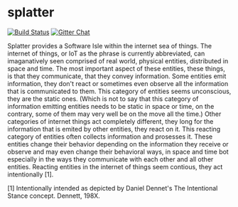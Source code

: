 # splatter

[![Build Status](https://travis-ci.org/nmcb/splatter.svg?branch=master)](https://travis-ci.org/nmcb/splatter)
[![Gitter Chat](https://badges.gitter.im/Join%20Chat.svg)](https://gitter.im/nmcb/splatter?utm_source=badge&utm_medium=badge&utm_campaign=pr-badge&utm_content=badge)

Splatter provides a Software Isle within the internet sea of things.  The internet of things, or IoT as the phrase is currently abbreviated, can imaganatively seen comprised of real world, physical entities, distributed in space and time.  The most important aspect of these entities, these things, is that they communicate, that they convey information.  Some entities emit information, they don't react or sometimes even observe all the information that is communicated to them.  This category of entities seems unconscious, they are the static ones.  (Which is not to say that this category of information emitting entities needs to be static in space or time, on the contrary, some of them may very well be on the move all the time.)  Other categories of internet things act completely different, they long for the information that is emited by other entities, they react on it.  This reacting category of entities often collects information and prosesses it.  These entities change their behavior depending on the information they receive or observe and may even change their behavioral ways, in space and time bot especially in the ways they communicate with each other and all other entities.  Reacting entities in the internet of things seem contious, they act intentionally [1].


[1]  Intentionally intended as depicted by Daniel Dennet's The Intentional Stance concept. Dennett, 198X.
